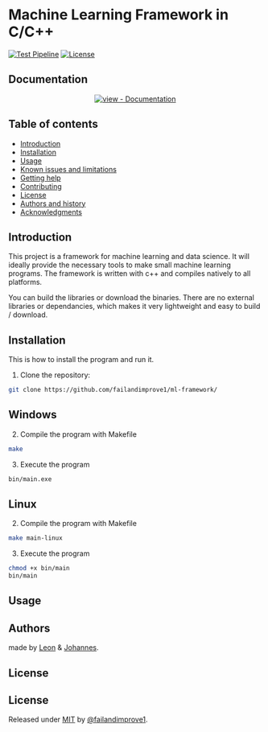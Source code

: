 Machine Learning Framework in C/C++
=================================================

[![Test Pipeline](https://github.com/failandimprove1/ml-framework/workflows/test%20pipeline%20CI/badge.svg)](https://github.com/failandimprove1/ml-framework/actions?query=workflow:"test+pipeline+CI")
[![License](https://img.shields.io/badge/License-MIT-blue)](#license)

## Documentation

<div align="center">

[![view - Documentation](https://img.shields.io/badge/view-Documentation-blue?style=for-the-badge)](/docs/ "Go to project documentation")

</div>

Table of contents
-----------------

* [Introduction](#introduction)
* [Installation](#installation)
* [Usage](#usage)
* [Known issues and limitations](#known-issues-and-limitations)
* [Getting help](#getting-help)
* [Contributing](#contributing)
* [License](#license)
* [Authors and history](#authors-and-history)
* [Acknowledgments](#acknowledgments)


Introduction
------------

This project is a framework for machine learning and data science. It will ideally provide the necessary tools to make small machine learning programs. 
The framework is written with c++ and compiles natively to all platforms.

You can build the libraries or download the binaries.
There are no external libraries or dependancies, which makes it very lightweight and easy to build / download.

Installation
------------
This is how to install the program and run it. 
1. Clone the repository:
```bash
git clone https://github.com/failandimprove1/ml-framework/
```

Windows
----
2. Compile the program with Makefile
```bash
make
```
3. Execute the program
```bash
bin/main.exe
```
Linux
----
2. Compile the program with Makefile
```bash
make main-linux
```
3. Execute the program
```bash
chmod +x bin/main
bin/main
```

Usage
-----

Authors 
-------

made by [Leon](https://github.com/failandimprove1) & [Johannes](https://github.com/joonsey).

License
-------

## License

Released under [MIT](/LICENSE) by [@failandimprove1](https://github.com/failandimprove1).
